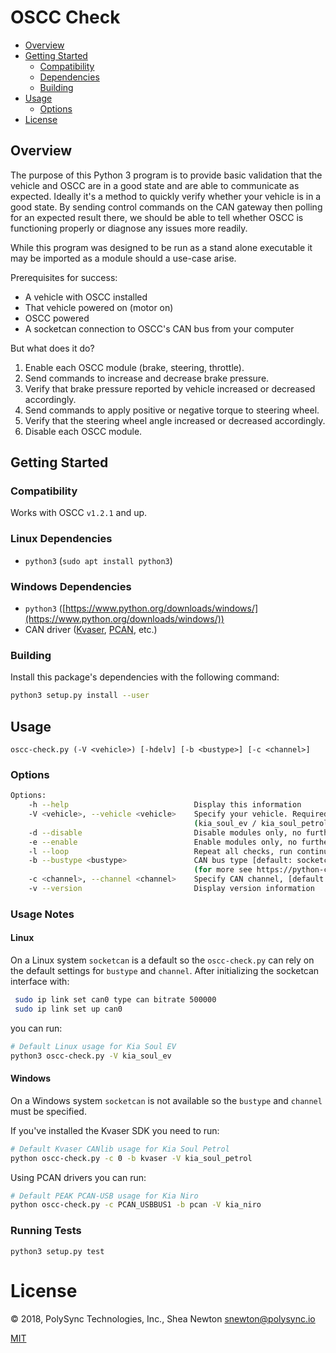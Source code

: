 <!--
© 2018, PolySync Technologies, Inc., Shea Newton <snewton@polysync.io>

This file is part of oscc-check

Permission is hereby granted, free of charge, to any person obtaining a copy
of this software and associated documentation files (the "Software"), to deal
in the Software without restriction, including without limitation the rights
to use, copy, modify, merge, publish, distribute, sublicense, and/or sell
copies of the Software, and to permit persons to whom the Software is
furnished to do so, subject to the following conditions:

The above copyright notice and this permission notice shall be included in all
copies or substantial portions of the Software.

THE SOFTWARE IS PROVIDED "AS IS", WITHOUT WARRANTY OF ANY KIND, EXPRESS OR
IMPLIED, INCLUDING BUT NOT LIMITED TO THE WARRANTIES OF MERCHANTABILITY,
FITNESS FOR A PARTICULAR PURPOSE AND NONINFRINGEMENT. IN NO EVENT SHALL THE
AUTHORS OR COPYRIGHT HOLDERS BE LIABLE FOR ANY CLAIM, DAMAGES OR OTHER
LIABILITY, WHETHER IN AN ACTION OF CONTRACT, TORT OR OTHERWISE, ARISING FROM,
OUT OF OR IN CONNECTION WITH THE SOFTWARE OR THE USE OR OTHER DEALINGS IN THE
SOFTWARE.
-->

# OSCC Check

<!-- START doctoc generated TOC please keep comment here to allow auto update -->
<!-- DON'T EDIT THIS SECTION, INSTEAD RE-RUN doctoc TO UPDATE -->


  - [Overview](#overview)
  - [Getting Started](#getting-started)
    - [Compatibility](#compatibility)
    - [Dependencies](#dependencies)
    - [Building](#building)
  - [Usage](#usage)
    - [Options](#options)
- [License](#license)

<!-- END doctoc generated TOC please keep comment here to allow auto update -->

## Overview

The purpose of this Python 3 program is to provide basic validation that the vehicle and OSCC are in
a good state and are able to communicate as expected. Ideally it's a method to quickly verify
whether your vehicle is in a good state. By sending control commands on the CAN gateway then polling
for an expected result there, we should be able to tell whether OSCC is functioning properly or
diagnose any issues more readily.

While this program was designed to be run as a stand alone executable it may be imported as a module
should a use-case arise.

Prerequisites for success:

- A vehicle with OSCC installed
- That vehicle powered on (motor on)
- OSCC powered
- A socketcan connection to OSCC's CAN bus from your computer

But what does it do?

1. Enable each OSCC module (brake, steering, throttle).
1. Send commands to increase and decrease brake pressure.
1. Verify that brake pressure reported by vehicle increased or decreased accordingly.
1. Send commands to apply positive or negative torque to steering wheel.
1. Verify that the steering wheel angle increased or decreased accordingly.
1. Disable each OSCC module.

## Getting Started

### Compatibility

Works with OSCC `v1.2.1` and up.

### Linux Dependencies

- `python3` (`sudo apt install python3`)

### Windows Dependencies

- `python3` ([https://www.python.org/downloads/windows/](https://www.python.org/downloads/windows/))
- CAN driver ([Kvaser](https://www.kvaser.com/developer/canlib-sdk/), [PCAN](https://www.peak-system.com/PCAN-USB.199.0.html?&L=1), etc.)

### Building

Install this package's dependencies with the following command:

```bash
python3 setup.py install --user
```

## Usage

`oscc-check.py (-V <vehicle>) [-hdelv] [-b <bustype>] [-c <channel>]`

### Options

```bash
Options:
    -h --help                            Display this information
    -V <vehicle>, --vehicle <vehicle>    Specify your vehicle. Required.
                                         (kia_soul_ev / kia_soul_petrol / kia_niro)
    -d --disable                         Disable modules only, no further checks (overrides enable)
    -e --enable                          Enable modules only, no further checks checks
    -l --loop                            Repeat all checks, run continuously
    -b --bustype <bustype>               CAN bus type [default: socketcan_native]
                                         (for more see https://python-can.readthedocs.io/en/2.1.0/interfaces.html)
    -c <channel>, --channel <channel>    Specify CAN channel, [default: can0]
    -v --version                         Display version information
```

### Usage Notes

#### Linux

On a Linux system `socketcan` is a default so the `oscc-check.py` can rely on the default settings
for `bustype` and `channel`. After initializing the socketcan interface with:

```bash
 sudo ip link set can0 type can bitrate 500000
 sudo ip link set up can0
```

you can run:

```bash
# Default Linux usage for Kia Soul EV
python3 oscc-check.py -V kia_soul_ev
```

#### Windows

On a Windows system `socketcan` is not available so the `bustype` and `channel` must be specified.

If you've installed the Kvaser SDK you need to run:

```bash
# Default Kvaser CANlib usage for Kia Soul Petrol
python oscc-check.py -c 0 -b kvaser -V kia_soul_petrol
```

Using PCAN drivers you can run:

```bash
# Default PEAK PCAN-USB usage for Kia Niro
python oscc-check.py -c PCAN_USBBUS1 -b pcan -V kia_niro
```

### Running Tests

`python3 setup.py test`

# License

© 2018, PolySync Technologies, Inc., Shea Newton <snewton@polysync.io>

[MIT](https://github.com/PolySync/oscc-check/blob/master/LICENSE)

